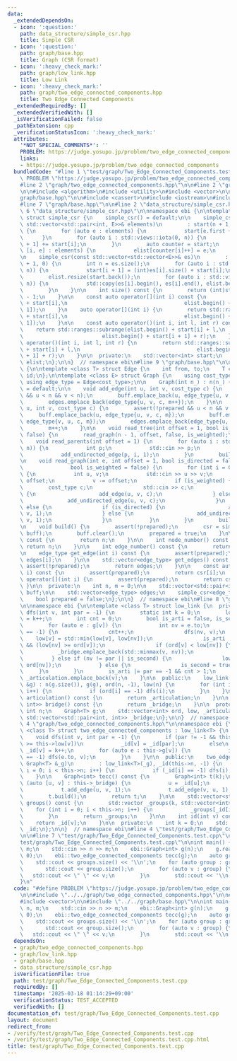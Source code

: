 ```yaml
---
data:
  _extendedDependsOn:
  - icon: ':question:'
    path: data_structure/simple_csr.hpp
    title: Simple CSR
  - icon: ':question:'
    path: graph/base.hpp
    title: Graph (CSR format)
  - icon: ':heavy_check_mark:'
    path: graph/low_link.hpp
    title: Low Link
  - icon: ':heavy_check_mark:'
    path: graph/two_edge_connected_components.hpp
    title: Two Edge Connected Components
  _extendedRequiredBy: []
  _extendedVerifiedWith: []
  _isVerificationFailed: false
  _pathExtension: cpp
  _verificationStatusIcon: ':heavy_check_mark:'
  attributes:
    '*NOT_SPECIAL_COMMENTS*': ''
    PROBLEM: https://judge.yosupo.jp/problem/two_edge_connected_components
    links:
    - https://judge.yosupo.jp/problem/two_edge_connected_components
  bundledCode: "#line 1 \"test/graph/Two_Edge_Connected_Components.test.cpp\"\n#define\
    \ PROBLEM \"https://judge.yosupo.jp/problem/two_edge_connected_components\"\n\n\
    #line 2 \"graph/two_edge_connected_components.hpp\"\n\n#line 2 \"graph/low_link.hpp\"\
    \n\n#include <algorithm>\n#include <utility>\n#include <vector>\n\n#line 2 \"\
    graph/base.hpp\"\n\n#include <cassert>\n#include <iostream>\n#include <ranges>\n\
    #line 7 \"graph/base.hpp\"\n\n#line 2 \"data_structure/simple_csr.hpp\"\n\n#line\
    \ 6 \"data_structure/simple_csr.hpp\"\n\nnamespace ebi {\n\ntemplate <class E>\
    \ struct simple_csr {\n    simple_csr() = default;\n\n    simple_csr(int n, const\
    \ std::vector<std::pair<int, E>>& elements)\n        : start(n + 1, 0), elist(elements.size())\
    \ {\n        for (auto e : elements) {\n            start[e.first + 1]++;\n  \
    \      }\n        for (auto i : std::views::iota(0, n)) {\n            start[i\
    \ + 1] += start[i];\n        }\n        auto counter = start;\n        for (auto\
    \ [i, e] : elements) {\n            elist[counter[i]++] = e;\n        }\n    }\n\
    \n    simple_csr(const std::vector<std::vector<E>>& es)\n        : start(es.size()\
    \ + 1, 0) {\n        int n = es.size();\n        for (auto i : std::views::iota(0,\
    \ n)) {\n            start[i + 1] = (int)es[i].size() + start[i];\n        }\n\
    \        elist.resize(start.back());\n        for (auto i : std::views::iota(0,\
    \ n)) {\n            std::copy(es[i].begin(), es[i].end(), elist.begin() + start[i]);\n\
    \        }\n    }\n\n    int size() const {\n        return (int)start.size()\
    \ - 1;\n    }\n\n    const auto operator[](int i) const {\n        return std::ranges::subrange(elist.begin()\
    \ + start[i],\n                                     elist.begin() + start[i +\
    \ 1]);\n    }\n    auto operator[](int i) {\n        return std::ranges::subrange(elist.begin()\
    \ + start[i],\n                                     elist.begin() + start[i +\
    \ 1]);\n    }\n\n    const auto operator()(int i, int l, int r) const {\n    \
    \    return std::ranges::subrange(elist.begin() + start[i] + l,\n            \
    \                         elist.begin() + start[i + 1] + r);\n    }\n    auto\
    \ operator()(int i, int l, int r) {\n        return std::ranges::subrange(elist.begin()\
    \ + start[i] + l,\n                                     elist.begin() + start[i\
    \ + 1] + r);\n    }\n\n  private:\n    std::vector<int> start;\n    std::vector<E>\
    \ elist;\n};\n\n}  // namespace ebi\n#line 9 \"graph/base.hpp\"\n\nnamespace ebi\
    \ {\n\ntemplate <class T> struct Edge {\n    int from, to;\n    T cost;\n    int\
    \ id;\n};\n\ntemplate <class E> struct Graph {\n    using cost_type = E;\n   \
    \ using edge_type = Edge<cost_type>;\n\n    Graph(int n_) : n(n_) {}\n\n    Graph()\
    \ = default;\n\n    void add_edge(int u, int v, cost_type c) {\n        assert(!prepared\
    \ && u < n && v < n);\n        buff.emplace_back(u, edge_type{u, v, c, m});\n\
    \        edges.emplace_back(edge_type{u, v, c, m++});\n    }\n\n    void add_undirected_edge(int\
    \ u, int v, cost_type c) {\n        assert(!prepared && u < n && v < n);\n   \
    \     buff.emplace_back(u, edge_type{u, v, c, m});\n        buff.emplace_back(v,\
    \ edge_type{v, u, c, m});\n        edges.emplace_back(edge_type{u, v, c, m});\n\
    \        m++;\n    }\n\n    void read_tree(int offset = 1, bool is_weighted =\
    \ false) {\n        read_graph(n - 1, offset, false, is_weighted);\n    }\n\n\
    \    void read_parents(int offset = 1) {\n        for (auto i : std::views::iota(1,\
    \ n)) {\n            int p;\n            std::cin >> p;\n            p -= offset;\n\
    \            add_undirected_edge(p, i, 1);\n        }\n        build();\n    }\n\
    \n    void read_graph(int e, int offset = 1, bool is_directed = false,\n     \
    \               bool is_weighted = false) {\n        for (int i = 0; i < e; i++)\
    \ {\n            int u, v;\n            std::cin >> u >> v;\n            u -=\
    \ offset;\n            v -= offset;\n            if (is_weighted) {\n        \
    \        cost_type c;\n                std::cin >> c;\n                if (is_directed)\
    \ {\n                    add_edge(u, v, c);\n                } else {\n      \
    \              add_undirected_edge(u, v, c);\n                }\n            }\
    \ else {\n                if (is_directed) {\n                    add_edge(u,\
    \ v, 1);\n                } else {\n                    add_undirected_edge(u,\
    \ v, 1);\n                }\n            }\n        }\n        build();\n    }\n\
    \n    void build() {\n        assert(!prepared);\n        csr = simple_csr<edge_type>(n,\
    \ buff);\n        buff.clear();\n        prepared = true;\n    }\n\n    int size()\
    \ const {\n        return n;\n    }\n\n    int node_number() const {\n       \
    \ return n;\n    }\n\n    int edge_number() const {\n        return m;\n    }\n\
    \n    edge_type get_edge(int i) const {\n        assert(prepared);\n        return\
    \ edges[i];\n    }\n\n    std::vector<edge_type> get_edges() const {\n       \
    \ assert(!prepared);\n        return edges;\n    }\n\n    const auto operator[](int\
    \ i) const {\n        assert(prepared);\n        return csr[i];\n    }\n    auto\
    \ operator[](int i) {\n        assert(prepared);\n        return csr[i];\n   \
    \ }\n\n  private:\n    int n, m = 0;\n\n    std::vector<std::pair<int, edge_type>>\
    \ buff;\n\n    std::vector<edge_type> edges;\n    simple_csr<edge_type> csr;\n\
    \    bool prepared = false;\n};\n\n}  // namespace ebi\n#line 8 \"graph/low_link.hpp\"\
    \n\nnamespace ebi {\n\ntemplate <class T> struct low_link {\n  private:\n    void\
    \ dfs(int v, int par = -1) {\n        static int k = 0;\n        low[v] = ord[v]\
    \ = k++;\n        int cnt = 0;\n        bool is_arti = false, is_second = false;\n\
    \        for (auto e : g[v]) {\n            int nv = e.to;\n            if (ord[nv]\
    \ == -1) {\n                cnt++;\n                dfs(nv, v);\n            \
    \    low[v] = std::min(low[v], low[nv]);\n                is_arti |= (par != -1)\
    \ && (low[nv] >= ord[v]);\n                if (ord[v] < low[nv]) {\n         \
    \           _bridge.emplace_back(std::minmax(v, nv));\n                }\n   \
    \         } else if (nv != par || is_second) {\n                low[v] = std::min(low[v],\
    \ ord[nv]);\n            } else {\n                is_second = true;\n       \
    \     }\n        }\n        is_arti |= par == -1 && cnt > 1;\n        if (is_arti)\
    \ _articulation.emplace_back(v);\n    }\n\n  public:\n    low_link(const Graph<T>\
    \ &g) : n(g.size()), g(g), ord(n, -1), low(n) {\n        for (int i = 0; i < n;\
    \ i++) {\n            if (ord[i] == -1) dfs(i);\n        }\n    }\n\n    std::vector<int>\
    \ articulation() const {\n        return _articulation;\n    }\n\n    std::vector<std::pair<int,\
    \ int>> bridge() const {\n        return _bridge;\n    }\n\n  protected:\n   \
    \ int n;\n    Graph<T> g;\n    std::vector<int> ord, low, _articulation;\n   \
    \ std::vector<std::pair<int, int>> _bridge;\n};\n\n}  // namespace ebi\n#line\
    \ 4 \"graph/two_edge_connected_components.hpp\"\n\nnamespace ebi {\n\ntemplate\
    \ <class T> struct two_edge_connected_components : low_link<T> {\n  private:\n\
    \    void dfs(int v, int par = -1) {\n        if (par != -1 && this->ord[par]\
    \ >= this->low[v])\n            _id[v] = _id[par];\n        else\n           \
    \ _id[v] = k++;\n        for (auto e : this->g[v]) {\n            if (_id[e.to]\
    \ == -1) dfs(e.to, v);\n        }\n    }\n\n  public:\n    two_edge_connected_components(const\
    \ Graph<T> &_g)\n        : low_link<T>(_g), _id(this->n, -1) {\n        for (int\
    \ i = 0; i < this->n; i++) {\n            if (_id[i] == -1) dfs(i);\n        }\n\
    \    }\n\n    Graph<int> tecc() const {\n        Graph<int> t(k);\n        for\
    \ (auto [u, v] : this->_bridge) {\n            u = _id[u];\n            v = _id[v];\n\
    \            t.add_edge(u, v, 1);\n            t.add_edge(v, u, 1);\n        }\n\
    \        t.build();\n        return t;\n    }\n\n    std::vector<std::vector<int>>\
    \ groups() const {\n        std::vector _groups(k, std::vector<int>());\n    \
    \    for (int i = 0; i < this->n; i++) {\n            _groups[_id[i]].emplace_back(i);\n\
    \        }\n        return _groups;\n    }\n\n    int id(int v) const {\n    \
    \    return _id[v];\n    }\n\n  private:\n    int k = 0;\n    std::vector<int>\
    \ _id;\n};\n\n}  // namespace ebi\n#line 4 \"test/graph/Two_Edge_Connected_Components.test.cpp\"\
    \n\n#line 7 \"test/graph/Two_Edge_Connected_Components.test.cpp\"\n\n#line 9 \"\
    test/graph/Two_Edge_Connected_Components.test.cpp\"\n\nint main() {\n    int n,\
    \ m;\n    std::cin >> n >> m;\n    ebi::Graph<int> g(n);\n    g.read_graph(m,\
    \ 0);\n    ebi::two_edge_connected_components tecc(g);\n    auto groups = tecc.groups();\n\
    \    std::cout << groups.size() << '\\n';\n    for (auto group : groups) {\n \
    \       std::cout << group.size();\n        for (auto v : group) {\n         \
    \   std::cout << \" \" << v;\n        }\n        std::cout << '\\n';\n    }\n\
    }\n"
  code: "#define PROBLEM \"https://judge.yosupo.jp/problem/two_edge_connected_components\"\
    \n\n#include \"../../graph/two_edge_connected_components.hpp\"\n\n#include <iostream>\n\
    #include <vector>\n\n#include \"../../graph/base.hpp\"\n\nint main() {\n    int\
    \ n, m;\n    std::cin >> n >> m;\n    ebi::Graph<int> g(n);\n    g.read_graph(m,\
    \ 0);\n    ebi::two_edge_connected_components tecc(g);\n    auto groups = tecc.groups();\n\
    \    std::cout << groups.size() << '\\n';\n    for (auto group : groups) {\n \
    \       std::cout << group.size();\n        for (auto v : group) {\n         \
    \   std::cout << \" \" << v;\n        }\n        std::cout << '\\n';\n    }\n}"
  dependsOn:
  - graph/two_edge_connected_components.hpp
  - graph/low_link.hpp
  - graph/base.hpp
  - data_structure/simple_csr.hpp
  isVerificationFile: true
  path: test/graph/Two_Edge_Connected_Components.test.cpp
  requiredBy: []
  timestamp: '2025-03-18 01:14:29+09:00'
  verificationStatus: TEST_ACCEPTED
  verifiedWith: []
documentation_of: test/graph/Two_Edge_Connected_Components.test.cpp
layout: document
redirect_from:
- /verify/test/graph/Two_Edge_Connected_Components.test.cpp
- /verify/test/graph/Two_Edge_Connected_Components.test.cpp.html
title: test/graph/Two_Edge_Connected_Components.test.cpp
---
```

